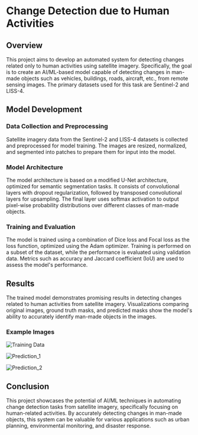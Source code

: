 # Change Detection due to Human Activities

## Overview

This project aims to develop an automated system for detecting changes related only to human activities using satellite imagery. Specifically, the goal is to create an AI/ML-based model capable of detecting changes in man-made objects such as vehicles, buildings, roads, aircraft, etc., from remote sensing images. The primary datasets used for this task are Sentinel-2 and LISS-4.

## Model Development

### Data Collection and Preprocessing

Satellite imagery data from the Sentinel-2 and LISS-4 datasets is collected and preprocessed for model training. The images are resized, normalized, and segmented into patches to prepare them for input into the model.

### Model Architecture

The model architecture is based on a modified U-Net architecture, optimized for semantic segmentation tasks. It consists of convolutional layers with dropout regularization, followed by transposed convolutional layers for upsampling. The final layer uses softmax activation to output pixel-wise probability distributions over different classes of man-made objects.

### Training and Evaluation

The model is trained using a combination of Dice loss and Focal loss as the loss function, optimized using the Adam optimizer. Training is performed on a subset of the dataset, while the performance is evaluated using validation data. Metrics such as accuracy and Jaccard coefficient (IoU) are used to assess the model's performance.

## Results

The trained model demonstrates promising results in detecting changes related to human activities from satellite imagery. Visualizations comparing original images, ground truth masks, and predicted masks show the model's ability to accurately identify man-made objects in the images.

### Example Images

![Training Data]([https://github.com/username/repository/blob/main/training_data.png](https://github.com/Aryan-xo/Satellite-Image-Segmentation-and-Change-Detection-Smart-India-Hackathon-Grand-Finale/blob/main/loss.png))

![Prediction_1]([https://github.com/username/repository/blob/main/prediction.png](https://github.com/Aryan-xo/Satellite-Image-Segmentation-and-Change-Detection-Smart-India-Hackathon-Grand-Finale/blob/main/Prediction.png))

![Prediction_2]([https://github.com/username/repository/blob/main/prediction.png](https://github.com/Aryan-xo/Satellite-Image-Segmentation-and-Change-Detection-Smart-India-Hackathon-Grand-Finale/blob/main/Prediction2.png))

## Conclusion

This project showcases the potential of AI/ML techniques in automating change detection tasks from satellite imagery, specifically focusing on human-related activities. By accurately detecting changes in man-made objects, this system can be valuable for various applications such as urban planning, environmental monitoring, and disaster response.
